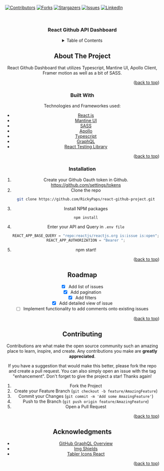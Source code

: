 <div id="top"></div>

[![Contributors][contributors-shield]][contributors-url]
[![Forks][forks-shield]][forks-url]
[![Stargazers][stars-shield]][stars-url]
[![Issues][issues-shield]][issues-url]
[![LinkedIn][linkedin-shield]][linkedin-url]

<!-- PROJECT LOGO -->
<br />
<div align="center">
  <a href="https://github.com/RickyPaps/react-github-project">
  </a>

  <h3 align="center">React Github API Dashboard</h3>

<!-- TABLE OF CONTENTS -->
<details>
  <summary>Table of Contents</summary>
  <ol>
    <li>
      <a href="#about-the-project">About The Project</a>
      <ul>
        <li><a href="#built-with">Built With</a></li>
      </ul>
    </li>
    <li>
      <a href="#getting-started">Getting Started</a>
      <ul>
        <li><a href="#prerequisites">Prerequisites</a></li>
        <li><a href="#installation">Installation</a></li>
      </ul>
    </li>
    <li><a href="#usage">Usage</a></li>
    <li><a href="#roadmap">Roadmap</a></li>
    <li><a href="#contributing">Contributing</a></li>
    <li><a href="#license">License</a></li>
    <li><a href="#contact">Contact</a></li>
    <li><a href="#acknowledgments">Acknowledgments</a></li>
  </ol>
</details>

<!-- ABOUT THE PROJECT -->

## About The Project

React Github Dashboard that utilizes Typescript, Mantine UI, Apollo Client, Framer motion as well as a bit of SASS.

<p align="right">(<a href="#top">back to top</a>)</p>

### Built With

Technologies and Frameworkes used:

- [React.js](https://reactjs.org/)
- [Mantine UI](https://mantine.dev/)
- [SASS](https://sass-lang.com/)
- [Apollo](https://www.apollographql.com/docs/react/)
- [Typescript](https://www.typescriptlang.org/)
- [GraphQL](https://graphql.org/)
- [React Testing Library](https://testing-library.com/docs/react-testing-library/intro/)

<p align="right">(<a href="#top">back to top</a>)</p>

<!-- GETTING STARTED -->

### Installation

1. Create your Github Oauth token in Github. https://github.com/settings/tokens
2. Clone the repo
   ```sh
   git clone https://github.com/RickyPaps/react-github-project.git
   ```
3. Install NPM packages
   ```sh
   npm install
   ```
4. Enter your API and Query in `.env file`
   ```js
   REACT_APP_BASE_QUERY = "repo:reactjs/reactjs.org is:issue is:open";
   REACT_APP_AUTHORIZATION = "Bearer ";
   ```
5. npm start!

<p align="right">(<a href="#top">back to top</a>)</p>

<!-- USAGE EXAMPLES -->

## Roadmap

- [x] Add list of issues
- [x] Add pagination
- [x] Add filters
- [x] Add detailed view of issue
- [ ] Implement functionality to add comments onto existing issues

<p align="right">(<a href="#top">back to top</a>)</p>

<!-- CONTRIBUTING -->

## Contributing

Contributions are what make the open source community such an amazing place to learn, inspire, and create. Any contributions you make are **greatly appreciated**.

If you have a suggestion that would make this better, please fork the repo and create a pull request. You can also simply open an issue with the tag "enhancement".
Don't forget to give the project a star! Thanks again!

1. Fork the Project
2. Create your Feature Branch (`git checkout -b feature/AmazingFeature`)
3. Commit your Changes (`git commit -m 'Add some AmazingFeature'`)
4. Push to the Branch (`git push origin feature/AmazingFeature`)
5. Open a Pull Request

<p align="right">(<a href="#top">back to top</a>)</p>

<!-- ACKNOWLEDGMENTS -->

## Acknowledgments

- [GitHub GraphQL Overview](https://docs.github.com/en/graphql/overview/explorer)
- [Img Shields](https://shields.io)
- [Tabler Icons React](https://www.npmjs.com/package/tabler-icons-react)

<p align="right">(<a href="#top">back to top</a>)</p>

[contributors-shield]: https://img.shields.io/github/contributors/othneildrew/Best-README-Template.svg?style=for-the-badge
[contributors-url]: https://github.com/RickyPaps/react-github-project/graphs/contributors
[forks-shield]: https://img.shields.io/github/forks/othneildrew/Best-README-Template.svg?style=for-the-badge
[forks-url]: https://github.com/RickyPaps/react-github-project/network/members
[stars-shield]: https://img.shields.io/github/stars/othneildrew/Best-README-Template.svg?style=for-the-badge
[stars-url]: https://github.com/RickyPaps/react-github-project/stargazers
[issues-shield]: https://img.shields.io/github/issues/othneildrew/Best-README-Template.svg?style=for-the-badge
[issues-url]: https://github.com/RickyPaps/react-github-project/issues
[linkedin-shield]: https://img.shields.io/badge/-LinkedIn-black.svg?style=for-the-badge&logo=linkedin&colorB=555
[linkedin-url]: https://www.linkedin.com/in/ricky-papini-427ba0146/
